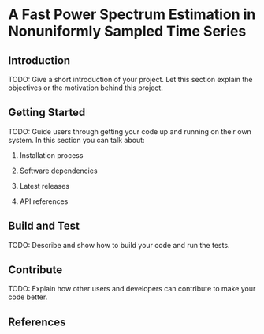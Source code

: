 # A Fast Power Spectrum Estimation in Nonuniformly Sampled Time Series

## Introduction

TODO: Give a short introduction of your project. Let this section explain the objectives or the motivation behind this project.

## Getting Started

TODO: Guide users through getting your code up and running on their own system. In this section you can talk about:

1. Installation process

2. Software dependencies

3. Latest releases

4. API references

## Build and Test

TODO: Describe and show how to build your code and run the tests. 

## Contribute

TODO: Explain how other users and developers can contribute to make your code better. 

## References